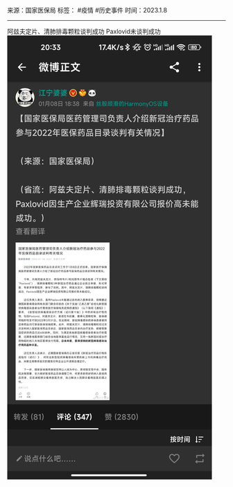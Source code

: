 来源：国家医保局
标签： #疫情 #历史事件
时间：2023.1.8
***
阿兹夫定片、清肺排毒颗粒谈判成功
Paxlovid未谈判成功
![](https://raw.githubusercontent.com/bluntvoice/mypic/main/Screenshot_20230108203317.jpg)